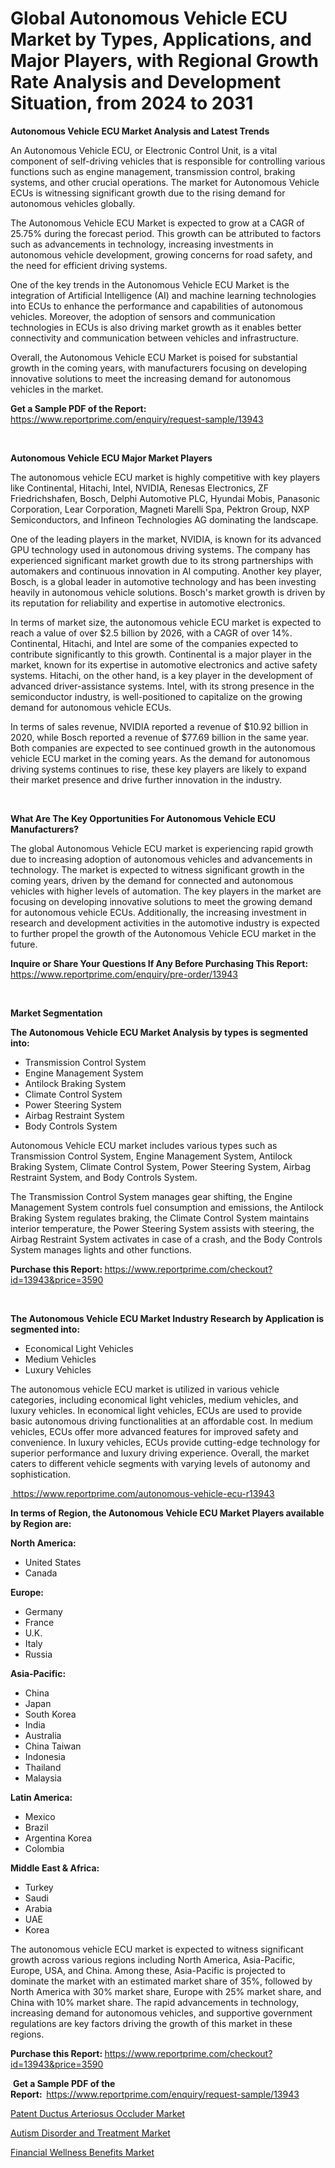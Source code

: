 <p><h1>Global Autonomous Vehicle ECU Market by Types, Applications, and Major Players, with Regional Growth Rate Analysis and Development Situation, from 2024 to 2031</h1></p><p><strong>Autonomous Vehicle ECU Market Analysis and Latest Trends</strong></p>
<p><p>An Autonomous Vehicle ECU, or Electronic Control Unit, is a vital component of self-driving vehicles that is responsible for controlling various functions such as engine management, transmission control, braking systems, and other crucial operations. The market for Autonomous Vehicle ECUs is witnessing significant growth due to the rising demand for autonomous vehicles globally.</p><p>The Autonomous Vehicle ECU Market is expected to grow at a CAGR of 25.75% during the forecast period. This growth can be attributed to factors such as advancements in technology, increasing investments in autonomous vehicle development, growing concerns for road safety, and the need for efficient driving systems. </p><p>One of the key trends in the Autonomous Vehicle ECU Market is the integration of Artificial Intelligence (AI) and machine learning technologies into ECUs to enhance the performance and capabilities of autonomous vehicles. Moreover, the adoption of sensors and communication technologies in ECUs is also driving market growth as it enables better connectivity and communication between vehicles and infrastructure.</p><p>Overall, the Autonomous Vehicle ECU Market is poised for substantial growth in the coming years, with manufacturers focusing on developing innovative solutions to meet the increasing demand for autonomous vehicles in the market.</p></p>
<p><strong>Get a Sample PDF of the Report:&nbsp;</strong> <a href="https://www.reportprime.com/enquiry/request-sample/13943">https://www.reportprime.com/enquiry/request-sample/13943</a></p>
<p>&nbsp;</p>
<p><strong>Autonomous Vehicle ECU Major Market Players</strong></p>
<p><p>The autonomous vehicle ECU market is highly competitive with key players like Continental, Hitachi, Intel, NVIDIA, Renesas Electronics, ZF Friedrichshafen, Bosch, Delphi Automotive PLC, Hyundai Mobis, Panasonic Corporation, Lear Corporation, Magneti Marelli Spa, Pektron Group, NXP Semiconductors, and Infineon Technologies AG dominating the landscape. </p><p>One of the leading players in the market, NVIDIA, is known for its advanced GPU technology used in autonomous driving systems. The company has experienced significant market growth due to its strong partnerships with automakers and continuous innovation in AI computing. Another key player, Bosch, is a global leader in automotive technology and has been investing heavily in autonomous vehicle solutions. Bosch's market growth is driven by its reputation for reliability and expertise in automotive electronics. </p><p>In terms of market size, the autonomous vehicle ECU market is expected to reach a value of over $2.5 billion by 2026, with a CAGR of over 14%. Continental, Hitachi, and Intel are some of the companies expected to contribute significantly to this growth. Continental is a major player in the market, known for its expertise in automotive electronics and active safety systems. Hitachi, on the other hand, is a key player in the development of advanced driver-assistance systems. Intel, with its strong presence in the semiconductor industry, is well-positioned to capitalize on the growing demand for autonomous vehicle ECUs.</p><p>In terms of sales revenue, NVIDIA reported a revenue of $10.92 billion in 2020, while Bosch reported a revenue of $77.69 billion in the same year. Both companies are expected to see continued growth in the autonomous vehicle ECU market in the coming years. As the demand for autonomous driving systems continues to rise, these key players are likely to expand their market presence and drive further innovation in the industry.</p></p>
<p>&nbsp;</p>
<p><strong>What Are The Key Opportunities For Autonomous Vehicle ECU Manufacturers?</strong></p>
<p><p>The global Autonomous Vehicle ECU market is experiencing rapid growth due to increasing adoption of autonomous vehicles and advancements in technology. The market is expected to witness significant growth in the coming years, driven by the demand for connected and autonomous vehicles with higher levels of automation. The key players in the market are focusing on developing innovative solutions to meet the growing demand for autonomous vehicle ECUs. Additionally, the increasing investment in research and development activities in the automotive industry is expected to further propel the growth of the Autonomous Vehicle ECU market in the future.</p></p>
<p><strong>Inquire or Share Your Questions If Any Before Purchasing This Report:</strong> <a href="https://www.reportprime.com/enquiry/pre-order/13943">https://www.reportprime.com/enquiry/pre-order/13943</a></p>
<p>&nbsp;</p>
<p><strong>Market Segmentation</strong></p>
<p><strong>The Autonomous Vehicle ECU Market Analysis by types is segmented into:</strong></p>
<p><ul><li>Transmission Control System</li><li>Engine Management System</li><li>Antilock Braking System</li><li>Climate Control System</li><li>Power Steering System</li><li>Airbag Restraint System</li><li>Body Controls System</li></ul></p>
<p><p>Autonomous Vehicle ECU market includes various types such as Transmission Control System, Engine Management System, Antilock Braking System, Climate Control System, Power Steering System, Airbag Restraint System, and Body Controls System. </p><p>The Transmission Control System manages gear shifting, the Engine Management System controls fuel consumption and emissions, the Antilock Braking System regulates braking, the Climate Control System maintains interior temperature, the Power Steering System assists with steering, the Airbag Restraint System activates in case of a crash, and the Body Controls System manages lights and other functions.</p></p>
<p><strong>Purchase this Report:&nbsp;</strong><a href="https://www.reportprime.com/checkout?id=13943&price=3590">https://www.reportprime.com/checkout?id=13943&price=3590</a></p>
<p>&nbsp;</p>
<p><strong>The Autonomous Vehicle ECU Market Industry Research by Application is segmented into:</strong></p>
<p><ul><li>Economical Light Vehicles</li><li>Medium Vehicles</li><li>Luxury Vehicles</li></ul></p>
<p><p>The autonomous vehicle ECU market is utilized in various vehicle categories, including economical light vehicles, medium vehicles, and luxury vehicles. In economical light vehicles, ECUs are used to provide basic autonomous driving functionalities at an affordable cost. In medium vehicles, ECUs offer more advanced features for improved safety and convenience. In luxury vehicles, ECUs provide cutting-edge technology for superior performance and luxury driving experience. Overall, the market caters to different vehicle segments with varying levels of autonomy and sophistication.</p></p>
<p><a href="https://www.reportprime.com/autonomous-vehicle-ecu-r13943">&nbsp;https://www.reportprime.com/autonomous-vehicle-ecu-r13943</a></p>
<p><strong>In terms of Region, the Autonomous Vehicle ECU Market Players available by Region are:</strong></p>
<p>
    <p> <strong> North America: </strong>
        <ul>
            <li>United States</li>
            <li>Canada</li>
        </ul>
        </p> 
    <p> <strong> Europe: </strong>
        <ul>
            <li>Germany</li>
            <li>France</li>
            <li>U.K.</li>
            <li>Italy</li>
            <li>Russia</li>
        </ul>
        </p> 
    <p> <strong> Asia-Pacific: </strong>
        <ul>
            <li>China</li>
            <li>Japan</li>
            <li>South Korea</li>
            <li>India</li>
            <li>Australia</li>
            <li>China Taiwan</li>
            <li>Indonesia</li>
            <li>Thailand</li>
            <li>Malaysia</li>
        </ul>
        </p> 
    <p> <strong> Latin America: </strong>
        <ul>
            <li>Mexico</li>
            <li>Brazil</li>
            <li>Argentina Korea</li>
            <li>Colombia</li>
        </ul>
        </p> 
    <p> <strong> Middle East & Africa: </strong>
        <ul>
            <li>Turkey</li>
            <li>Saudi</li>
            <li>Arabia</li>
            <li>UAE</li>
            <li>Korea</li>
        </ul>
    </p>
    </p>
<p><p>The autonomous vehicle ECU market is expected to witness significant growth across various regions including North America, Asia-Pacific, Europe, USA, and China. Among these, Asia-Pacific is projected to dominate the market with an estimated market share of 35%, followed by North America with 30% market share, Europe with 25% market share, and China with 10% market share. The rapid advancements in technology, increasing demand for autonomous vehicles, and supportive government regulations are key factors driving the growth of this market in these regions.</p></p>
<p><strong>Purchase this Report: </strong><a href="https://www.reportprime.com/checkout?id=13943&price=3590">https://www.reportprime.com/checkout?id=13943&price=3590</a></p>
<p>&nbsp;<strong>Get a Sample PDF of the Report:&nbsp;&nbsp;</strong><a href="https://www.reportprime.com/enquiry/request-sample/13943">https://www.reportprime.com/enquiry/request-sample/13943</a></p>
<p><strong></strong></p>
<p><p><a href="https://view.publitas.com/reportprime-1/patent-ductus-arteriosus-occluder-market-insights-into-market-cagr-market-trends-and-growth-strategies/">Patent Ductus Arteriosus Occluder Market</a></p><p><a href="https://github.com/gracielawharr/Market-Research-Report-List-1/blob/main/autism-disorder-and-treatment-market.md">Autism Disorder and Treatment Market</a></p><p><a href="https://github.com/JennyferFeil2023/Market-Research-Report-List-1/blob/main/financial-wellness-benefits-market.md">Financial Wellness Benefits Market</a></p></p>